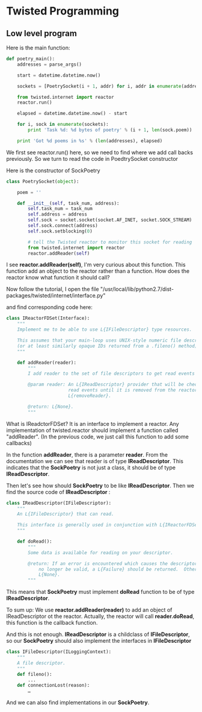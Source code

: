 # Twisted Programming

## Low level program

Here is the main function:

```python
def poetry_main():
    addresses = parse_args()

    start = datetime.datetime.now()

    sockets = [PoetrySocket(i + 1, addr) for i, addr in enumerate(addresses)]

    from twisted.internet import reactor
    reactor.run()

    elapsed = datetime.datetime.now() - start

    for i, sock in enumerate(sockets):
        print 'Task %d: %d bytes of poetry' % (i + 1, len(sock.poem))

    print 'Got %d poems in %s' % (len(addresses), elapsed)
```

We first see reactor.run() here, so we need to find where we add call backs previously. So we turn to read the code in PoedtrySocket constructor

Here is the constructor of SockPoetry

```python
class PoetrySocket(object):

    poem = ''

    def __init__(self, task_num, address):
        self.task_num = task_num
        self.address = address
        self.sock = socket.socket(socket.AF_INET, socket.SOCK_STREAM)
        self.sock.connect(address)
        self.sock.setblocking(0)

        # tell the Twisted reactor to monitor this socket for reading
        from twisted.internet import reactor
        reactor.addReader(self)
```

I see **reactor.addReader(self)**, I'm very curious about this function. This function add an object to the reactor rather than a function. How does the reactor know what function it should call?

Now follow the tutorial, I open the file "/usr/local/lib/python2.7/dist-packages/twisted/internet/interface.py"

and find corresponding code here:

```python
class IReactorFDSet(Interface):
    """
    Implement me to be able to use L{IFileDescriptor} type resources.

    This assumes that your main-loop uses UNIX-style numeric file descriptors
    (or at least similarly opaque IDs returned from a .fileno() method)
    """

    def addReader(reader):
        """
        I add reader to the set of file descriptors to get read events for.

        @param reader: An L{IReadDescriptor} provider that will be checked for
                       read events until it is removed from the reactor with
                       L{removeReader}.

        @return: L{None}.
        """
```

What is IReadctorFDSet? It is an interface to implement a reactor. Any implementation of twisted.reactor should implement a function called "addReader". (In the previous code, we just call this function to add some callbacks)

In the function **addReader**, there is a parameter **reader**. From the documentation we can see that reader is of type **IReadDescriptor**. This indicates that the **SockPoetry** is not just a class, it should be of type **IReadDescriptor**. 



Then let's see how should **SockPoetry** to be like **IReadDescriptor**. Then we find the source code of **IReadDescriptor** :

```python
class IReadDescriptor(IFileDescriptor):
    """
    An L{IFileDescriptor} that can read.

    This interface is generally used in conjunction with L{IReactorFDSet}.
    """

    def doRead():
        """
        Some data is available for reading on your descriptor.

        @return: If an error is encountered which causes the descriptor to
            no longer be valid, a L{Failure} should be returned.  Otherwise,
            L{None}.
        """
```

This means that **SockPoetry** must implement **doRead** function to be of type **IReadDescriptor**. 



To sum up: We use **reactor.addReader(reader)** to add an object of IReadDescriptor ot the reactor. Actually, the reactor will call **reader.doRead**, this function is the callback function.



And this is not enough. **IReadDescriptor** is a childclass of **IFileDescriptor**, so our **SockPoetry** should also implement the interfaces in **IFileDescriptor**

```python
class IFileDescriptor(ILoggingContext):
    """
    A file descriptor.
    """
    def fileno():
        ...
    def connectionLost(reason):
        …
```

And we can also find implementations in our **SockPoetry**.



